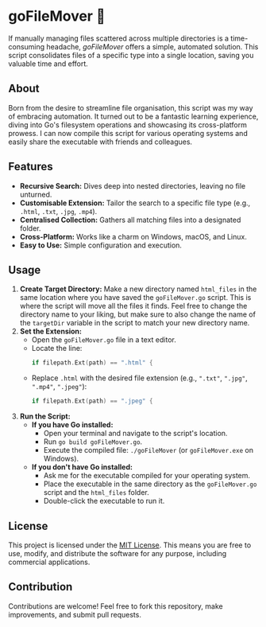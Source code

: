 # goFileMover 🤖

If manually managing files scattered across multiple directories is a time-consuming headache, _goFileMover_ offers a simple, automated solution. This script consolidates files of a specific type into a single location, saving you valuable time and effort.

## About

Born from the desire to streamline file organisation, this script was my way of embracing automation. It turned out to be a fantastic learning experience, diving into Go's filesystem operations and showcasing its cross-platform prowess. I can now compile this script for various operating systems and easily share the executable with friends and colleagues.

## Features

- **Recursive Search:** Dives deep into nested directories, leaving no file unturned.
- **Customisable Extension:** Tailor the search to a specific file type (e.g., `.html`, `.txt`, `.jpg`, `.mp4`).
- **Centralised Collection:** Gathers all matching files into a designated folder.
- **Cross-Platform:** Works like a charm on Windows, macOS, and Linux.
- **Easy to Use:** Simple configuration and execution.

## Usage

1. **Create Target Directory:** Make a new directory named `html_files` in the same location where you have saved the `goFileMover.go` script. This is where the script will move all the files it finds. Feel free to change the directory name to your liking, but make sure to also change the name of the `targetDir` variable in the script to match your new directory name.
2. **Set the Extension:**
   - Open the `goFileMover.go` file in a text editor.
   - Locate the line:
     ```go
     if filepath.Ext(path) == ".html" {
     ```
   - Replace `.html` with the desired file extension (e.g., `".txt"`, `".jpg"`, `".mp4"`, `".jpeg"`):
     ```go
     if filepath.Ext(path) == ".jpeg" {
     ```
3. **Run the Script:**
   - **If you have Go installed:**
     - Open your terminal and navigate to the script's location.
     - Run `go build goFileMover.go`.
     - Execute the compiled file: `./goFileMover` (or `goFileMover.exe` on Windows).
   - **If you don't have Go installed:**
     - Ask me for the executable compiled for your operating system.
     - Place the executable in the same directory as the `goFileMover.go` script and the `html_files` folder.
     - Double-click the executable to run it.

## License

This project is licensed under the [MIT License](https://github.com/sebwylleman/goFileMover/blob/main/license.txt). This means you are free to use, modify, and distribute the software for any purpose, including commercial applications.

## Contribution

Contributions are welcome! Feel free to fork this repository, make improvements, and submit pull requests.
